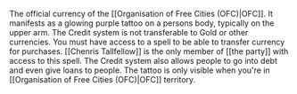 The official currency of the [[Organisation of Free Cities (OFC)|OFC]]. It manifests as a glowing purple tattoo on a persons body, typically on the upper arm. The Credit system is not transferable to Gold or other currencies. You must have access to a spell to be able to transfer currency for purchases. [[Chenris Tallfellow]] is the only member of [[the party]] with access to this spell. The Credit system also allows people to go into debt and even give loans to people. The tattoo is only visible when you're in [[Organisation of Free Cities (OFC)|OFC]] territory. 
